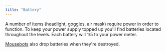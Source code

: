 ```yaml
---
title: "Battery"
---
```


A number of items (headlight, goggles, air mask) require power in order to function. To keep your power supply topped up you'll find batteries located throughout the levels. Each battery will 1/5 to your power meter.

[Mousebots](/database/enemies/mousebot) also drop batteries when they're destroyed.